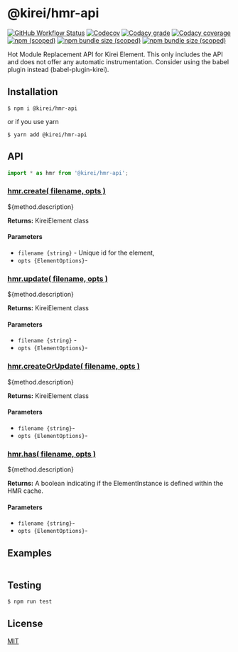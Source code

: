@kirei/hmr-api
==========================

[![GitHub Workflow Status](https://img.shields.io/github/workflow/status/ifaxity/kirei/E2E%20and%20Unit%20Tests?style=for-the-badge&logo=github)](https://github.com/iFaxity/kirei/actions)
[![Codecov](https://img.shields.io/codecov/c/github/ifaxity/kirei?style=for-the-badge&logo=codecov)](https://codecov.io/gh/iFaxity/kirei)
[![Codacy grade](https://img.shields.io/codacy/grade/dbdf69a34ba64733ace9d8aa204248ab?style=for-the-badge&logo=codacy)](https://app.codacy.com/manual/iFaxity/kirei/dashboard)
[![Codacy coverage](https://img.shields.io/codacy/coverage/dbdf69a34ba64733ace9d8aa204248ab?style=for-the-badge&logo=codacy)](https://app.codacy.com/manual/iFaxity/kirei/dashboard)
[![npm (scoped)](https://img.shields.io/npm/v/@kirei/hmr-api?style=for-the-badge&logo=npm)](https://npmjs.org/package/@kirei/hmr-api)
[![npm bundle size (scoped)](https://img.shields.io/bundlephobia/min/@kirei/hmr-api?label=Bundle%20size&style=for-the-badge)](https://npmjs.org/package/@kirei/hmr-api)
[![npm bundle size (scoped)](https://img.shields.io/bundlephobia/minzip/@kirei/hmr-api?label=Bundle%20size%20%28gzip%29&style=for-the-badge)](https://npmjs.org/package/@kirei/hmr-api)

Hot Module Replacement API for Kirei Element. This only includes the API and does not offer any automatic instrumentation. Consider using the babel plugin instead (babel-plugin-kirei).


Installation
--------------------------
`$ npm i @kirei/hmr-api`

or if you use yarn

`$ yarn add @kirei/hmr-api`


API
--------------------------

```js
import * as hmr from '@kirei/hmr-api';
```

### [hmr.create( filename, opts )](#create)

${method.description}

**Returns:** KireiElement class

#### Parameters
* `filename {string}` - Unique id for the element,
* `opts {ElementOptions}`-


### [hmr.update( filename, opts )](#update)

${method.description}

**Returns:** KireiElement class

#### Parameters
* `filename {string}` -
* `opts {ElementOptions}`-


### [hmr.createOrUpdate( filename, opts )](#createOrUpdate)

${method.description}

**Returns:** KireiElement class

#### Parameters
* `filename {string}`-
* `opts {ElementOptions}`-


### [hmr.has( filename, opts )](#has)

${method.description}

**Returns:** A boolean indicating if the ElementInstance is defined within the HMR cache.

#### Parameters
* `filename {string}`-
* `opts {ElementOptions}`-


Examples
--------------------------

```js
```


Testing
--------------------------

```sh
$ npm run test
```


License
--------------------------

[MIT](./LICENSE)
